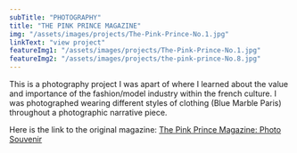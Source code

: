 ```yaml
---
subTitle: "PHOTOGRAPHY" 
title: "THE PINK PRINCE MAGAZINE"
img: "/assets/images/projects/The-Pink-Prince-No.1.jpg"
linkText: "view project"
featureImg1: "/assets/images/projects/The-Pink-Prince-No.1.jpg"
featureImg2: "/assets/images/projects/the-pink-prince-No.8.jpg"
---
```

This is a photography project I was apart of where I learned about the value and importance of the fashion/model industry within the french culture. I was photographed wearing different styles of clothing (Blue Marble Paris) throughout a photographic narrative piece. 

Here is the link to the original magazine: [The Pink Prince Magazine: Photo Souvenir](https://www.thepinkprince.com/single-post/photo-souvenir)
